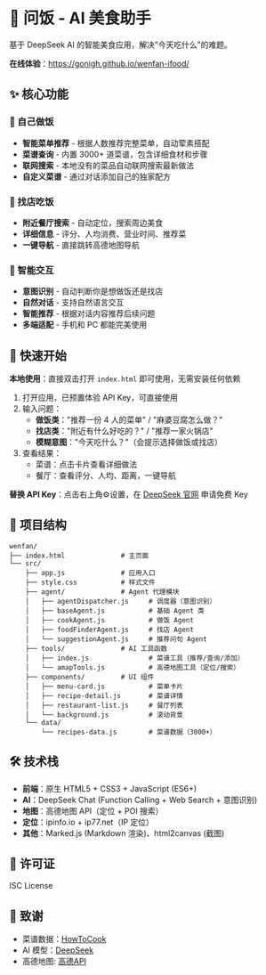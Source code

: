 # 🍜 问饭 - AI 美食助手

基于 DeepSeek AI 的智能美食应用，解决"今天吃什么"的难题。

**在线体验**：https://gonigh.github.io/wenfan-ifood/

## ✨ 核心功能

### 🍳 自己做饭
- **智能菜单推荐** - 根据人数推荐完整菜单，自动荤素搭配
- **菜谱查询** - 内置 3000+ 道菜谱，包含详细食材和步骤
- **联网搜索** - 本地没有的菜品自动联网搜索最新做法
- **自定义菜谱** - 通过对话添加自己的独家配方

### 🏪 找店吃饭
- **附近餐厅搜索** - 自动定位，搜索周边美食
- **详细信息** - 评分、人均消费、营业时间、推荐菜
- **一键导航** - 直接跳转高德地图导航

### 🤖 智能交互
- **意图识别** - 自动判断你是想做饭还是找店
- **自然对话** - 支持自然语言交互
- **智能推荐** - 根据对话内容推荐后续问题
- **多端适配** - 手机和 PC 都能完美使用

## 🚀 快速开始

**本地使用**：直接双击打开 `index.html` 即可使用，无需安装任何依赖

1. 打开应用，已预置体验 API Key，可直接使用
2. 输入问题：
   - **做饭类**："推荐一份 4 人的菜单" / "麻婆豆腐怎么做？"
   - **找店类**："附近有什么好吃的？" / "推荐一家火锅店"
   - **模糊意图**："今天吃什么？"（会提示选择做饭或找店）
3. 查看结果：
   - 菜谱：点击卡片查看详细做法
   - 餐厅：查看评分、人均、距离，一键导航

**替换 API Key**：点击右上角⚙️设置，在 [DeepSeek 官网](https://platform.deepseek.com/api_keys) 申请免费 Key

## 📁 项目结构

```
wenfan/
├── index.html              # 主页面
└── src/
    ├── app.js              # 应用入口
    ├── style.css           # 样式文件
    ├── agent/              # Agent 代理模块
    │   ├── agentDispatcher.js     # 调度器（意图识别）
    │   ├── baseAgent.js           # 基础 Agent 类
    │   ├── cookAgent.js           # 做饭 Agent
    │   ├── foodFinderAgent.js     # 找店 Agent
    │   └── suggestionAgent.js     # 推荐问句 Agent
    ├── tools/              # AI 工具函数
    │   ├── index.js               # 菜谱工具（推荐/查询/添加）
    │   └── amapTools.js           # 高德地图工具（定位/搜索）
    ├── components/         # UI 组件
    │   ├── menu-card.js           # 菜单卡片
    │   ├── recipe-detail.js       # 菜谱详情
    │   ├── restaurant-list.js     # 餐厅列表
    │   └── background.js          # 滚动背景
    └── data/
        └── recipes-data.js        # 菜谱数据（3000+）
```

## 🛠️ 技术栈

- **前端**：原生 HTML5 + CSS3 + JavaScript (ES6+)
- **AI**：DeepSeek Chat (Function Calling + Web Search + 意图识别)
- **地图**：高德地图 API（定位 + POI 搜索）
- **定位**：ipinfo.io + ip77.net（IP 定位）
- **其他**：Marked.js (Markdown 渲染)、html2canvas (截图)

## 📄 许可证

ISC License

## 🙏 致谢

- 菜谱数据：[HowToCook](https://github.com/Anduin2017/HowToCook)
- AI 模型：[DeepSeek](https://www.deepseek.com/)
- 高德地图: [高德API](https://lbs.amap.com/api/webservice/guide/api-advanced/newpoisearch)

